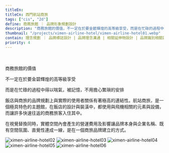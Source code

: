 ```yaml
---
titleEn:
titleCn: 西門航站商旅
tags: ["cis", "2d"]
define: 商務旅館 ｜ 品牌形象規劃設計
description: "商務旅館的價值，不一定在於要金碧輝煌的高等級享受，而是在忙碌的過程中得以喘氣，被記憶，不用擔心繁瑣的安排。"
thumbnail: "/projects/ximen-airline-hotel/ximen-airline-hotel01.webp"
contain: 理念規劃 ｜ 品牌標誌設計 | 品牌理念溝通 | 相關延伸物設計 | 品牌識別相關諮詢
priority: 4
---
```


<section>　

商務旅館的價值

不一定在於要金碧輝煌的高等級享受

而是在忙碌的過程中得以喘氣，被記憶，不用擔心繁瑣的安排

飯店與商旅的品牌規劃上與實際的使用者關係有著極高的連結性。航站商旅，是一個極具特色的主題館，在飯店的設計與裝潢中，都使用與飛機相關的元素與設備，而讓許多快速往返的商務旅客入住其中。

在視覺替換同時，實體空間內會產生的營運費用及影響讓品牌本身與企業名稱、既有空間氛圍、直覺性連成一線，是在一個商旅品牌建立的方式。

</section>

<section>

<img alt="ximen-airline-hotel02" data-src="/projects/ximen-airline-hotel/ximen-airline-hotel02.webp" className="lazyload" />
<img alt="ximen-airline-hotel03" data-src="/projects/ximen-airline-hotel/ximen-airline-hotel03.webp" className="lazyload" />
<img alt="ximen-airline-hotel04" data-src="/projects/ximen-airline-hotel/ximen-airline-hotel04.webp" className="lazyload" />
<img alt="ximen-airline-hotel05" data-src="/projects/ximen-airline-hotel/ximen-airline-hotel05.webp" className="lazyload" />
<img alt="ximen-airline-hotel06" data-src="/projects/ximen-airline-hotel/ximen-airline-hotel06.webp" className="lazyload" />

</section>
